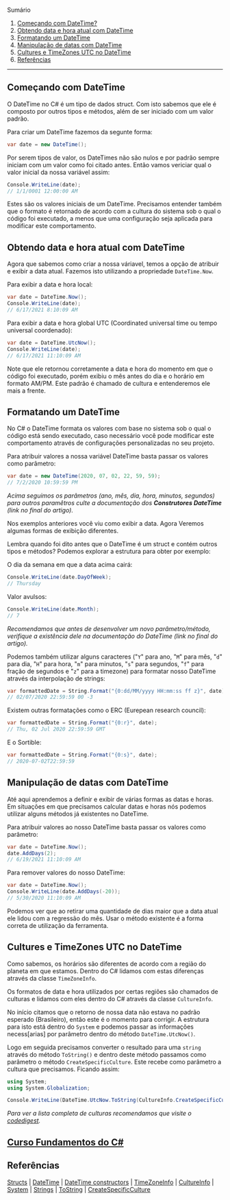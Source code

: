 Sumário
 1. [Começando com DateTime?](#comecandocomdatetime)
 2. [Obtendo data e hora atual com DateTime](#obtendo-data-e-hora-atual-com-datetime)
 3. [Formatando um DateTime](#formatando-um-datetime)
 4. [Manipulação de datas com DateTime](#manipulacao-de-datas-com-datetime)
 5. [Cultures e TimeZones UTC no DateTime](#cultures-e-timezones-utc-no-datetime)
 6. [Referências](#referencias)

*******

<div id='comecandocomdatetime'></div> 

## Começando com DateTime
O DateTime no C# é um tipo de dados struct. Com isto sabemos que ele é composto por outros tipos e métodos, além de ser iniciado com um valor padrão.

Para criar um DateTime fazemos da segunte forma:

```csharp
var date = new DateTime();
```

Por serem tipos de valor, os DateTimes não são nulos e por padrão sempre iniciam com um valor como foi citado antes. Então vamos vericiar qual o valor inicial da nossa variável assim:

```csharp
Console.WriteLine(date);
// 1/1/0001 12:00:00 AM
```

Estes são os valores iniciais de um DateTime. Precisamos entender também que o formato é retornado de acordo com a cultura do sistema sob o qual o código foi executado, a menos que uma configuração seja aplicada para modificar este comportamento.

<div id="obtendo-data-e-hora-atual-com-datetime"></div>

## Obtendo data e hora atual com DateTime
Agora que sabemos como criar a nossa váriavel, temos a opção de atribuir e exibir a data atual. Fazemos isto utilizando a propriedade `DateTime.Now`.

Para exibir a data e hora local:
```csharp
var date = DateTime.Now();
Console.WriteLine(date);
// 6/17/2021 8:10:09 AM
```

Para exibir a data e hora global UTC (Coordinated universal time ou tempo universal coordenado):
```csharp
var date = DateTime.UtcNow();
Console.WriteLine(date);
// 6/17/2021 11:10:09 AM
```

Note que ele retornou corretamente a data e hora do momento em que o código foi executado, porém exibiu o mês antes do dia e o horário em formato AM/PM. Este padrão é chamado de cultura e entenderemos ele mais a frente.

<div id="formatando-um-datetime"></div>

## Formatando um DateTime

No C# o DateTime formata os valores com base no sistema sob o qual o código está sendo executado, caso necessário você pode modificar este comportamento através de configurações personalizadas no seu projeto.

Para atribuir valores a nossa variável DateTime basta passar os valores como parâmetro:

```csharp
var date = new DateTime(2020, 07, 02, 22, 59, 59);
// 7/2/2020 10:59:59 PM
```

*Acima seguimos os parâmetros (ano, mês, dia, hora, minutos, segundos) para outros paramêtros culte a documentação dos **Construtores DateTime** (link no final do artigo).*

Nos exemplos anteriores você viu como exibir a data. Agora Veremos algumas formas de exibição diferentes.

Lembra quando foi dito antes que o DateTime é um struct e contém outros tipos e métodos? Podemos explorar a estrutura para obter por exemplo:

O dia da semana em que a data acima cairá:
```csharp
Console.WriteLine(date.DayOfWeek);
// Thursday
```

Valor avulsos:
```csharp
Console.WriteLine(date.Month);
// 7
```
*Recomendamos que antes de desenvolver um novo parâmetro/método, verifique a existência dele na documentação do DateTime (link no final do artigo).*

Podemos também utilizar alguns caracteres ("`Y`" para ano, "`M`" para mês, "`d`" para dia, "`H`" para hora, "`m`" para minutos, "`s`" para segundos, "`f`" para fração de segundos e "`z`" para a timezone) para formatar nosso DateTime através da interpolação de strings:

```csharp
var formattedDate = String.Format("{0:dd/MM/yyyy HH:mm:ss ff z}", date);
// 02/07/2020 22:59:59 00 -3
```

Existem outras formatações como o ERC (Eurepean research council):
```csharp
var formattedDate = String.Format("{0:r}", date);
// Thu, 02 Jul 2020 22:59:59 GMT
```

E o Sortible:
```csharp
var formattedDate = String.Format("{0:s}", date);
// 2020-07-02T22:59:59
```

<div id="manipulacao-de-datas-com-datetime"></div>

## Manipulação de datas com DateTime

Até aqui aprendemos a definir e exibir de várias formas as datas e horas. Em situações em que precisamos calcular datas e horas nós podemos utilizar alguns métodos já existentes no DateTime.

Para atribuir valores ao nosso DateTime basta passar os valores como parâmetro:
```csharp
var date = DateTime.Now();
date.AddDays(2);
// 6/19/2021 11:10:09 AM
```

Para remover valores do nosso DateTime:
```csharp
var date = DateTime.Now();
Console.WriteLine(date.AddDays(-20));
// 5/30/2020 11:10:09 AM
```

Podemos ver que ao retirar uma quantidade de dias maior que a data atual ele lidou com a regressão do mês. Usar o método existente é a forma correta de utilização da ferramenta.

<div id="cultures-e-timezones-utc-no-datetime"></div>

## Cultures e TimeZones UTC no DateTime

Como sabemos, os horários são diferentes de acordo com a região do planeta em que estamos. Dentro do C# lidamos com estas diferenças através da classe `TimeZoneInfo`.

Os formatos de data e hora utilizados por certas regiões são chamados de culturas e lidamos com eles dentro do C# através da classe `CultureInfo`.

No início citamos que o retorno de nossa data não estava no padrão esperado (Brasileiro), então este é o momento para corrigir. A estrutura para isto está dentro do `System` e podemos passar as informações necess[arias] por parâmetro dentro do método `DateTime.UtcNow()`.

Logo em seguida precisamos converter o resultado para uma `string` através do método `ToString()` e dentro deste método passamos como parâmetro o método `CreateSpecificCulture`. Este recebe como parâmetro a cultura que precisamos. Ficando assim:

```csharp
using System;
using System.Globalization;

Console.WriteLine(DateTime.UtcNow.ToString(CultureInfo.CreateSpecificCulture("pt-BR")));
```
*Para ver a lista completa de culturas recomendamos que visite o [codedigest](http://www.codedigest.com/CodeDigest/207-Get-All-Language-Country-Code-List-for-all-Culture-in-C---ASP-Net.aspx).*

## [Curso Fundamentos do C#](https://beta.balta.io/cursos/fundamentos-csharp)

<div id="referencias"></div>

## Referências
[Structs](https://docs.microsoft.com/en-us/dotnet/csharp/language-reference/language-specification/structs) | [DateTime](https://docs.microsoft.com/en-us/dotnet/api/system.datetime?view=net-5.0) | [DateTime constructors](https://docs.microsoft.com/en-us/dotnet/api/system.datetime.-ctor?view=net-5.0) | [TimeZoneInfo](https://docs.microsoft.com/en-us/dotnet/api/system.timezoneinfo?view=net-5.0) | [CultureInfo](https://docs.microsoft.com/en-us/dotnet/api/system.globalization.cultureinfo?view=net-5.0) | [System](https://docs.microsoft.com/en-us/dotnet/api/system?view=net-5.0) | [Strings](https://docs.microsoft.com/en-us/dotnet/csharp/programming-guide/strings/) | [ToString](https://docs.microsoft.com/en-us/dotnet/api/system.object.tostring?view=net-5.0) | [CreateSpecificCulture](https://docs.microsoft.com/en-us/dotnet/api/system.globalization.cultureinfo.createspecificculture?view=net-5.0)
